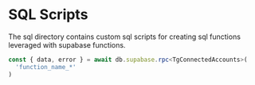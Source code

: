 # SQL Scripts

The sql directory contains custom sql scripts for creating sql functions leveraged with supabase functions.

```ts
const { data, error } = await db.supabase.rpc<TgConnectedAccounts>(
  'function_name_*'
)
```

